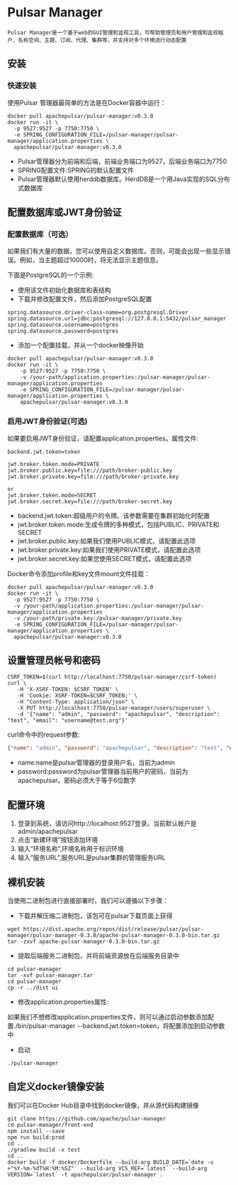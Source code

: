 # Pulsar Manager
    Pulsar Manager是一个基于web的GUI管理和监视工具，可帮助管理员和用户管理和监视租户、名称空间、主题、订阅、代理、集群等，并支持对多个环境进行动态配置
## 安装
### 快速安装
使用Pulsar 管理器最简单的方法是在Docker容器中运行：

```shell
docker pull apachepulsar/pulsar-manager:v0.3.0
docker run -it \
  -p 9527:9527 -p 7750:7750 \
  -e SPRING_CONFIGURATION_FILE=/pulsar-manager/pulsar-manager/application.properties \
  apachepulsar/pulsar-manager:v0.3.0
```

- Pulsar管理器分为前端和后端，前端业务端口为9527，后端业务端口为7750
- SPRING配置文件:SPRING的默认配置文件
- Pulsar管理器默认使用herddb数据库。HerdDB是一个用Java实现的SQL分布式数据库

## 配置数据库或JWT身份验证
### 配置数据库（可选）
如果我们有大量的数据，您可以使用自定义数据库。否则，可能会出现一些显示错误。例如，当主题超过10000时，将无法显示主题信息。

下面是PostgreSQL的一个示例:

- 使用该文件初始化数据库和表结构
- 下载并修改配置文件，然后添加PostgreSQL配置

```properties
spring.datasource.driver-class-name=org.postgresql.Driver
spring.datasource.url=jdbc:postgresql://127.0.0.1:5432/pulsar_manager
spring.datasource.username=postgres
spring.datasource.password=postgres
```

- 添加一个配置挂载，并从一个docker映像开始 

```shell
docker pull apachepulsar/pulsar-manager:v0.3.0
docker run -it \
    -p 9527:9527 -p 7750:7750 \
    -v /your-path/application.properties:/pulsar-manager/pulsar-manager/application.properties
    -e SPRING_CONFIGURATION_FILE=/pulsar-manager/pulsar-manager/application.properties \
    apachepulsar/pulsar-manager:v0.3.0
```

### 启用JWT身份验证(可选)

如果要启用JWT身份验证，请配置application.properties。属性文件:

```properties
backend.jwt.token=token

jwt.broker.token.mode=PRIVATE
jwt.broker.public.key=file:///path/broker-public.key
jwt.broker.private.key=file:///path/broker-private.key

or
jwt.broker.token.mode=SECRET
jwt.broker.secret.key=file:///path/broker-secret.key
```

- backend.jwt.token:超级用户的令牌。该参数需要在集群初始化时配置
- jwt.broker.token.mode:生成令牌的多种模式，包括PUBLIC、PRIVATE和SECRET
- jwt.broker.public.key:如果我们使用PUBLIC模式，请配置此选项
- jwt.broker.private.key:如果我们使用PRIVATE模式，请配置此选项
- jwt.broker.secret.key:如果您使用SECRET模式，请配置此选项

Docker命令添加profile和key文件mount文件挂载：

```shell
docker pull apachepulsar/pulsar-manager:v0.3.0
docker run -it \
  -p 9527:9527 -p 7750:7750 \
  -v /your-path/application.properties:/pulsar-manager/pulsar-manager/application.properties
  -v /your-path/private.key:/pulsar-manager/private.key
  -e SPRING_CONFIGURATION_FILE=/pulsar-manager/pulsar-manager/application.properties \
  apachepulsar/pulsar-manager:v0.3.0
```

## 设置管理员帐号和密码

```shell
CSRF_TOKEN=$(curl http://localhost:7750/pulsar-manager/csrf-token)
curl \
   -H 'X-XSRF-TOKEN: $CSRF_TOKEN' \
   -H 'Cookie: XSRF-TOKEN=$CSRF_TOKEN;' \
   -H "Content-Type: application/json" \
   -X PUT http://localhost:7750/pulsar-manager/users/superuser \
   -d '{"name": "admin", "password": "apachepulsar", "description": "test", "email": "username@test.org"}'
```

curl命令中的request参数:

```json
{"name": "admin", "password": "apachepulsar", "description": "test", "email": "username@test.org"}
```

- name:name是pulsar管理器的登录用户名，当前为admin
- password:password为pulsar管理器当前用户的密码，当前为apachepulsar。密码必须大于等于6位数字

## 配置环境
1. 登录到系统，请访问http://localhost:9527登录。当前默认帐户是admin/apachepulsar
2. 点击“新建环境”按钮添加环境
3. 输入“环境名称”,环境名称用于标识环境
4. 输入“服务URL”,服务URL是pulsar集群的管理服务URL

## 裸机安装
当使用二进制包进行直接部署时，我们可以遵循以下步骤：

- 下载并解压缩二进制包，该包可在pulsar下载页面上获得

```shell
wget https://dist.apache.org/repos/dist/release/pulsar/pulsar-manager/pulsar-manager-0.3.0/apache-pulsar-manager-0.3.0-bin.tar.gz
tar -zxvf apache-pulsar-manager-0.3.0-bin.tar.gz
```

- 提取后端服务二进制包，并将前端资源放在后端服务目录中

```shell
cd pulsar-manager
tar -xvf pulsar-manager.tar
cd pulsar-manager
cp -r ../dist ui
```

- 修改application.properties属性:

如果我们不想修改application.properties文件，则可以通过启动参数添加配置./bin/pulsar-manager --backend.jwt.token=token，将配置添加到启动参数中

- 启动

```shell
./pulsar-manager
```

## 自定义docker镜像安装

我们可以在Docker Hub目录中找到docker镜像，并从源代码构建镜像

```shell
git clone https://github.com/apache/pulsar-manager
cd pulsar-manager/front-end
npm install --save
npm run build:prod
cd ..
./gradlew build -x test
cd ..
docker build -f docker/Dockerfile --build-arg BUILD_DATE=`date -u +"%Y-%m-%dT%H:%M:%SZ"` --build-arg VCS_REF=`latest` --build-arg VERSION=`latest` -t apachepulsar/pulsar-manager .
```

